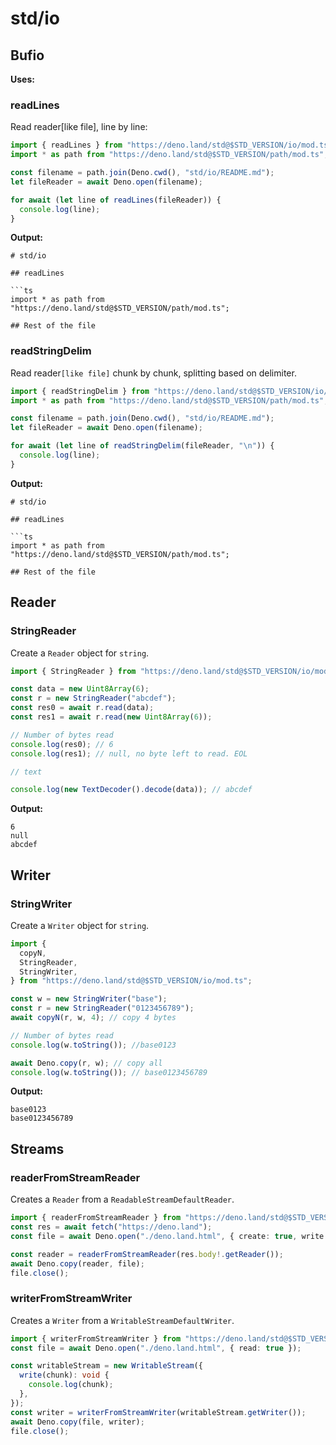 # std/io

## Bufio

**Uses:**

### readLines

Read reader[like file], line by line:

```ts title="readLines"
import { readLines } from "https://deno.land/std@$STD_VERSION/io/mod.ts";
import * as path from "https://deno.land/std@$STD_VERSION/path/mod.ts";

const filename = path.join(Deno.cwd(), "std/io/README.md");
let fileReader = await Deno.open(filename);

for await (let line of readLines(fileReader)) {
  console.log(line);
}
```

**Output:**

````text
# std/io

## readLines

```ts
import * as path from "https://deno.land/std@$STD_VERSION/path/mod.ts";

## Rest of the file
````

### readStringDelim

Read reader`[like file]` chunk by chunk, splitting based on delimiter.

```ts title="readStringDelim"
import { readStringDelim } from "https://deno.land/std@$STD_VERSION/io/mod.ts";
import * as path from "https://deno.land/std@$STD_VERSION/path/mod.ts";

const filename = path.join(Deno.cwd(), "std/io/README.md");
let fileReader = await Deno.open(filename);

for await (let line of readStringDelim(fileReader, "\n")) {
  console.log(line);
}
```

**Output:**

````text
# std/io

## readLines

```ts
import * as path from "https://deno.land/std@$STD_VERSION/path/mod.ts";

## Rest of the file
````

## Reader

### StringReader

Create a `Reader` object for `string`.

```ts
import { StringReader } from "https://deno.land/std@$STD_VERSION/io/mod.ts";

const data = new Uint8Array(6);
const r = new StringReader("abcdef");
const res0 = await r.read(data);
const res1 = await r.read(new Uint8Array(6));

// Number of bytes read
console.log(res0); // 6
console.log(res1); // null, no byte left to read. EOL

// text

console.log(new TextDecoder().decode(data)); // abcdef
```

**Output:**

```text
6
null
abcdef
```

## Writer

### StringWriter

Create a `Writer` object for `string`.

```ts
import {
  copyN,
  StringReader,
  StringWriter,
} from "https://deno.land/std@$STD_VERSION/io/mod.ts";

const w = new StringWriter("base");
const r = new StringReader("0123456789");
await copyN(r, w, 4); // copy 4 bytes

// Number of bytes read
console.log(w.toString()); //base0123

await Deno.copy(r, w); // copy all
console.log(w.toString()); // base0123456789
```

**Output:**

```text
base0123
base0123456789
```

## Streams

### readerFromStreamReader

Creates a `Reader` from a `ReadableStreamDefaultReader`.

```ts
import { readerFromStreamReader } from "https://deno.land/std@$STD_VERSION/io/mod.ts";
const res = await fetch("https://deno.land");
const file = await Deno.open("./deno.land.html", { create: true, write: true });

const reader = readerFromStreamReader(res.body!.getReader());
await Deno.copy(reader, file);
file.close();
```

### writerFromStreamWriter

Creates a `Writer` from a `WritableStreamDefaultWriter`.

```ts
import { writerFromStreamWriter } from "https://deno.land/std@$STD_VERSION/io/mod.ts";
const file = await Deno.open("./deno.land.html", { read: true });

const writableStream = new WritableStream({
  write(chunk): void {
    console.log(chunk);
  },
});
const writer = writerFromStreamWriter(writableStream.getWriter());
await Deno.copy(file, writer);
file.close();
```

